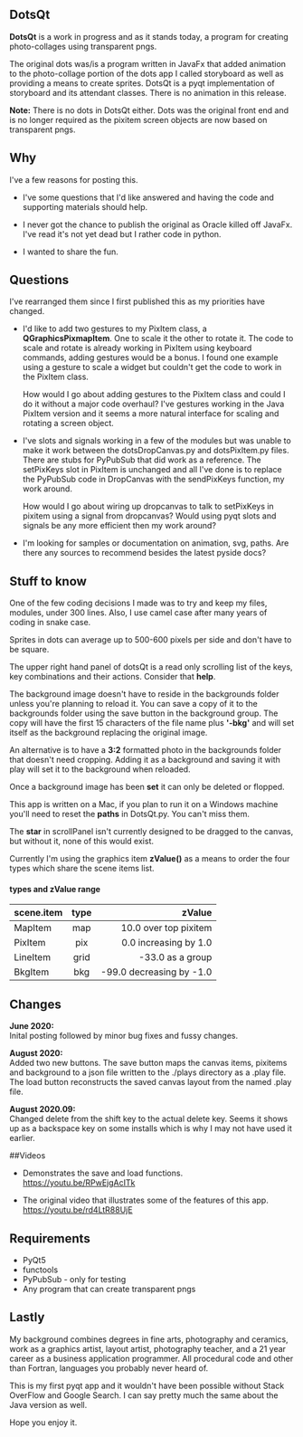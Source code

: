 ## DotsQt
**DotsQt** is a work in progress and as it stands today, a program for creating photo-collages using transparent pngs.

The original dots was/is a program written in JavaFx that added animation to the photo-collage portion of the dots app I called storyboard as well as providing a means to create sprites. DotsQt is a pyqt implementation of storyboard and its attendant classes. There is no animation in this release.

**Note:** There is no dots in DotsQt either. Dots was the original front end and is no longer required as the pixitem screen objects are now based on transparent pngs.


## Why
I've a few reasons for posting this. 

* I've some questions that I'd like answered and having the code and supporting materials should help.

* I never got the chance to publish the original as Oracle killed off JavaFx. I've read it's not yet dead but I rather code in python.

* I wanted to share the fun. 

## Questions
I've rearranged them since I first published this as my priorities have changed.


* I'd like to add two gestures to my PixItem class, a **QGraphicsPixmapItem**.  One to scale it the other to rotate it.  The code to scale and rotate is already working in PixItem using keyboard commands, adding gestures would be a bonus. I found one example using a gesture to scale a widget but couldn't get the code to work in the PixItem class. 

	How would I go about adding gestures to the PixItem class and could I do it without a major code overhaul?   I've gestures working in the Java PixItem version and it seems a more natural interface for scaling and rotating a screen object.

* I've slots and signals working in a few of the modules but was unable to make it work between the dotsDropCanvas.py and dotsPixItem.py files. There are stubs for PyPubSub that did work as a reference. The setPixKeys slot in PixItem is unchanged and all I've done is to replace the PyPubSub code in DropCanvas with the sendPixKeys function, my work around.

	How would I go about wiring up dropcanvas to talk to setPixKeys in pixitem using a signal from dropcanvas?  Would using pyqt slots and signals be any more efficient then my work around? 

* I'm looking for samples or documentation on animation, svg, paths. Are there any sources to recommend besides the latest pyside docs?


## Stuff to know
One of the few coding decisions I made was to try and keep my files, modules, under 300 lines.  Also, I use camel case after many years of coding in snake case.

Sprites in dots can average up to 500-600 pixels per side and don't have to be square.

The upper right hand panel of dotsQt is a read only scrolling list of the keys, key combinations and their actions. Consider that **help**. 

The background image doesn't have to reside in the backgrounds folder unless you're planning to reload it. You can save a copy of it to the backgrounds folder using the save button in the background group. The copy will have the first 15 characters of the file name plus **'-bkg'** and will set itself as the background replacing the original image.

An alternative is to have a **3:2** formatted photo in the backgrounds folder that doesn't need cropping. Adding it as a background and saving it with play will set it to the background when reloaded. 

Once a background image has been **set** it can only be deleted or flopped.

This app is written on a Mac, if you plan to run it on a Windows machine you'll need to reset the **paths** in DotsQt.py.  You can't miss them.  


The **star** in scrollPanel isn't currently designed to be dragged to the canvas, but without it, none of this would exist.

Currently I'm using the graphics item **zValue()** as a means to order the four types which share the scene items list.

#### types and zValue range		
| scene.item  | type  | zValue |
|:------------- |:---------------:| -------------:|
| MapItem | map | 10.0 over top pixitem |
| PixItem | pix  |  0.0 increasing by 1.0 |  
| LineItem  | grid   | -33.0 as a group |
| BkgItem   | bkg | -99.0 decreasing by -1.0 |  
   
 
## Changes
**June 2020:**  
Inital posting followed by minor bug fixes and fussy changes.

**August 2020:**  
Added two new buttons. The save button maps the canvas items, pixitems and background to a json file written to the ./plays directory as a .play file.  The load button reconstructs the saved canvas layout from the named .play file. 

**August 2020.09:**  
Changed delete from the shift key to the actual delete key. Seems it shows up as a backspace key on some installs which is why I may not have used it earlier. 

##Videos	
* Demonstrates the save and load functions. <https://youtu.be/RPwEjgAcITk>


* The original video that illustrates some of the features of this app. <https://youtu.be/rd4LtR88UjE> 

## Requirements
* PyQt5
* functools
* PyPubSub - only for testing 
* Any program that can create transparent pngs

## Lastly
My background combines degrees in fine arts, photography and ceramics, work as a graphics artist, layout artist, photography teacher, and a 21 year career as a business application programmer. All procedural code and other than Fortran, languages you probably never heard of. 

This is my first pyqt app and it wouldn't have been possible without Stack OverFlow and Google Search. I can say pretty much the same about the Java version as well.

Hope you enjoy it.








  







 